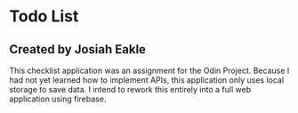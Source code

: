 # Todo List
## Created by Josiah Eakle

This checklist application was an assignment for the Odin Project. 
Because I had not yet learned how to implement APIs, this application only uses local storage to save data.
I intend to rework this entirely into a full web application using firebase.
